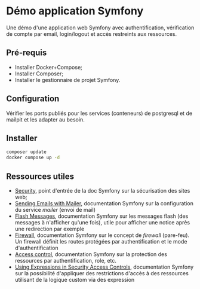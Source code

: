 # Démo application Symfony

Une démo d'une application web Symfony avec authentification, vérification de compte par email, login/logout et accès restreints aux ressources.

## Pré-requis

- Installer Docker+Compose;
- Installer Composer;
- Installer le gestionnaire de projet Symfony.

## Configuration

Vérifier les ports publiés pour les services (conteneurs) de postgresql et de mailpit et les adapter au besoin.

## Installer

~~~bash
composer update
docker compose up -d
~~~

## Ressources utiles

- [Security](https://symfony.com/doc/current/security.html), point d'entrée de la doc Symfony sur la sécurisation des sites web;
- [Sending Emails with Mailer]( https://symfony.com/doc/current/mailer.html), documentation Symfony sur la configuration du service *mailer* (envoi de mail)
- [Flash Messages](https://symfony.com/doc/current/session.html#flash-messages), documentation Symfony sur les messages flash (des messages à n'afficher qu'une fois), utile pour afficher une notice après une redirection par exemple
- [Firewall](https://symfony.com/doc/current/security.html#the-firewall), documentation Symfony sur le concept de *firewall* (pare-feu). Un firewall définit les routes protégées par authentification et le mode d'authentification
- [Access control](https://symfony.com/doc/current/security.html#access-control-authorization), documentation Symfony sur la protection des ressources par authentification, role, etc.
- [Using Expressions in Security Access Controls](https://symfony.com/doc/current/security/expressions.html), documentation Symfony sur la possibilité d'appliquer des restrictions d'accès à des ressources utilisant de la logique custom via des expression